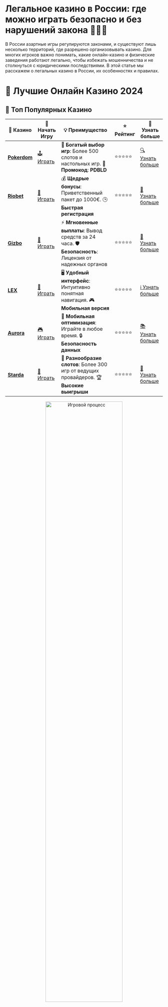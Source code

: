 # **Легальное казино в России: где можно играть безопасно и без нарушений закона 🎰🇷🇺**

В России азартные игры регулируются законами, и существуют лишь несколько территорий, где разрешено организовывать казино. Для многих игроков важно понимать, какие онлайн-казино и физические заведения работают легально, чтобы избежать мошенничества и не столкнуться с юридическими последствиями. В этой статье мы расскажем о легальных казино в России, их особенностях и правилах.

# 🎰 Лучшие Онлайн Казино 2024

## 🌟 Топ Популярных Казино

| 🎲 **Казино** | 🔗 **Начать Игру** | 💡 **Преимущество** | ⭐ **Рейтинг** | 🔗 **Узнать больше** |
|--------------|---------------------|---------------------|----------------|----------------------|
| [**Pokerdom**](https://brandplay.link/4k77v2yx) | [🕹️ Играть](https://brandplay.link/4k77v2yx) | 🎉 **Богатый выбор игр**: Более 500 слотов и настольных игр. 🎁 **Промокод**: **PDBLD** | ⭐⭐⭐⭐⭐ | [🔍 Узнать больше](https://brandplay.link/4k77v2yx) |
| [**Riobet**](https://brandplay.link/7xBLTPyj) | [🎰 Играть](https://brandplay.link/7xBLTPyj) | 💰 **Щедрые бонусы**: Приветственный пакет до 1000€. 🕒 **Быстрая регистрация** | ⭐⭐⭐⭐⭐ | [📖 Узнать больше](https://brandplay.link/7xBLTPyj) |
| [**Gizbo**](https://brandplay.link/bprXw4YV) | [🎲 Играть](https://brandplay.link/bprXw4YV) | ⚡ **Мгновенные выплаты**: Вывод средств за 24 часа. 🛡️ **Безопасность**: Лицензия от надежных органов | ⭐⭐⭐⭐⭐ | [📝 Узнать больше](https://brandplay.link/bprXw4YV) |
| [**LEX**](https://brandplay.link/zW4hdDFV) | [🤑 Играть](https://brandplay.link/zW4hdDFV) | 🖥️ **Удобный интерфейс**: Интуитивно понятная навигация. 🎮 **Мобильная версия** | ⭐⭐⭐⭐⭐ | [ℹ️ Узнать больше](https://brandplay.link/zW4hdDFV) |
| [**Aurora**](https://10trafic-stat2.com/click/668546556bcc6313411604bd/6766/13032/subaccount) | [🎮 Играть](https://10trafic-stat2.com/click/668546556bcc6313411604bd/6766/13032/subaccount) | 📱 **Мобильная оптимизация**: Играйте в любое время. 🔒 **Безопасность данных** | ⭐⭐⭐⭐⭐ | [📚 Узнать больше](https://10trafic-stat2.com/click/668546556bcc6313411604bd/6766/13032/subaccount) |
| [**Starda**](https://brandplay.link/fB7xwRFL) | [🎯 Играть](https://brandplay.link/fB7xwRFL) | 🎰 **Разнообразие слотов**: Более 300 игр от ведущих провайдеров. 🏆 **Высокие выигрыши** | ⭐⭐⭐⭐⭐ | [🔎 Узнать больше](https://brandplay.link/fB7xwRFL) |

<div align="center">
    <img src="https://i.pinimg.com/originals/87/9e/b9/879eb9354dd0699582408b68f2e253b2.gif" alt="Игровой процесс" width="70%">
</div>

## 💎 Лучшие Бонусы и Акции

| 🎲 **Казино** | 🔗 **Начать Игру** | 💡 **Преимущество** | ⭐ **Рейтинг** | 🔗 **Узнать больше** |
|--------------|---------------------|---------------------|----------------|----------------------|
| [**Kometa**](https://brandplay.link/8ZymQJV8) | [🎰 Играть](https://brandplay.link/8ZymQJV8) | 🎁 **Эксклюзивные бонусы**: Регулярные акции и промо. 🔄 **Программы лояльности** | ⭐⭐⭐⭐☆ | [🔍 Узнать больше](https://brandplay.link/8ZymQJV8) |
| [**R7**](https://brandplay.link/bMd3Yjsw) | [🕹️ Играть](https://brandplay.link/bMd3Yjsw) | 🕒 **Круглосуточная поддержка**: Всегда на связи. 💸 **Высокие лимиты** | ⭐⭐⭐⭐☆ | [📖 Узнать больше](https://brandplay.link/bMd3Yjsw) |
| [**7K**](https://brandplay.link/BvQyFShp) | [🎲 Играть](https://brandplay.link/BvQyFShp) | 🌟 **Эксклюзивные бонусы**: Только для VIP игроков. 🎉 **Сезонные акции** | ⭐⭐⭐⭐☆ | [📝 Узнать больше](https://brandplay.link/BvQyFShp) |
| [**Kent**](https://brandplay.link/Fv2WP3js) | [🤑 Играть](https://brandplay.link/Fv2WP3js) | 📈 **Высокий RTP**: Более 98%. 💼 **Профессиональная поддержка** | ⭐⭐⭐⭐☆ | [ℹ️ Узнать больше](https://brandplay.link/Fv2WP3js) |
| [**1Xslots**](https://brandplay.link/hSB1khtr) | [🎮 Играть](https://brandplay.link/hSB1khtr) | 🎉 **Множество акций**: Еженедельные бонусы и турниры. 🛡️ **Безопасность** | ⭐⭐⭐⭐☆ | [📚 Узнать больше](https://brandplay.link/hSB1khtr) |
| [**Gama**](https://brandplay.link/j6NMKsDz) | [🎯 Играть](https://brandplay.link/j6NMKsDz) | 🔍 **Интуитивный интерфейс**: Легкость использования. 🏅 **Престижные турниры** | ⭐⭐⭐⭐☆ | [🔎 Узнать больше](https://brandplay.link/j6NMKsDz) |

<div align="center">
    <img src="https://i.pinimg.com/originals/87/9e/b9/879eb9354dd0699582408b68f2e253b2.gif" alt="Игровой процесс" width="70%">
</div>

## 🚀 Быстрые Выигрыши и Поддержка

| 🎲 **Казино** | 🔗 **Начать Игру** | 💡 **Преимущество** | ⭐ **Рейтинг** | 🔗 **Узнать больше** |
|--------------|---------------------|---------------------|----------------|----------------------|
| [**Onion**](https://brandplay.link/zBGRVpQ9) | [🎰 Играть](https://brandplay.link/zBGRVpQ9) | 🤑 **Низкие ставки**: Идеально для начинающих. 🔄 **Быстрые выводы** | ⭐⭐⭐⭐☆ | [🔍 Узнать больше](https://brandplay.link/zBGRVpQ9) |
| [**Чемпион**](https://temon-gter.cfd/go/lRq?p80412p304504pcc44t17455) | [🕹️ Играть](https://temon-gter.cfd/go/lRq?p80412p304504pcc44t17455) | 🏅 **Лояльная программа**: Награды за активность. 🎁 **Ежемесячные бонусы** | ⭐⭐⭐⭐☆ | [📖 Узнать больше](https://temon-gter.cfd/go/lRq?p80412p304504pcc44t17455) |
| [**Vavada**](https://vavadapartner.pro/?promo=ea5c9275-6854-4505-94fc-95ab18221945-linkb2) | [🎲 Играть](https://vavadapartner.pro/?promo=ea5c9275-6854-4505-94fc-95ab18221945-linkb2) | 🚀 **Быстрая регистрация**: Начните играть мгновенно. 🔐 **Безопасные транзакции** | ⭐⭐⭐⭐☆ | [📝 Узнать больше](https://vavadapartner.pro/?promo=ea5c9275-6854-4505-94fc-95ab18221945-linkb2) |
| [**Friends**](https://gofriends.kim/linkb2) | [🤑 Играть](https://gofriends.kim/linkb2) | 🤝 **Социальные игры**: Играйте с друзьями. 🌐 **Мультиплатформенность** | ⭐⭐⭐⭐☆ | [ℹ️ Узнать больше](https://gofriends.kim/linkb2) |
| [**1WIN**](https://brandplay.link/smXVpBbG) | [🎮 Играть](https://brandplay.link/smXVpBbG) | 🏆 **Спортивные ставки**: Широкий выбор видов спорта. 💵 **Высокие коэффициенты** | ⭐⭐⭐⭐☆ | [📚 Узнать больше](https://brandplay.link/smXVpBbG) |
| [**Drip**](https://drp-ircp01.com/c07e6a3db) | [🎯 Играть](https://drp-ircp01.com/c07e6a3db) | 🌐 **Инновационные игры**: Новейшие игровые технологии. 🛡️ **Высокая безопасность** | ⭐⭐⭐⭐☆ | [🔎 Узнать больше](https://drp-ircp01.com/c07e6a3db) |
| [**JoyCasino**](https://rpc30.call2me.pro/?/ru/registration?apkpop=0&partner=p24970p3291217pc98f) | [🎰 Играть](https://rpc30.call2me.pro/?/ru/registration?apkpop=0&partner=p24970p3291217pc98f) | 🎁 **Приятные бонусы**: Ежедневные акции и подарки. 🕹️ **Разнообразие игр** | ⭐⭐⭐⭐☆ | [🔍 Узнать больше](https://rpc30.call2me.pro/?/ru/registration?apkpop=0&partner=p24970p3291217pc98f) |

<div align="center">
    <img src="https://i.pinimg.com/originals/87/9e/b9/879eb9354dd0699582408b68f2e253b2.gif" alt="Игровой процесс" width="70%">
</div>
---

✨ **Выбирайте лучшее казино для себя и наслаждайтесь игрой! Удачи!** ✨
![Легальное казино](https://i.pinimg.com/originals/a9/29/6e/a9296ea1cf6a7c20a985e593451f0323.png)

## Что такое легальное казино? 🎯

Легальное казино — это заведение, которое работает в рамках законодательства страны и обладает соответствующей лицензией для организации азартных игр. В России все казино, предлагающие свои услуги, должны соответствовать строгим требованиям, установленным государственными органами.

### Как работает легальное казино?

- **Лицензия и регуляция**: Легальные казино в России обязаны получить лицензию на право проведения азартных игр. Это лицензирование происходит через специальные органы, такие как Федеральная налоговая служба.
- **Ограниченные территории**: На территории России казино могут функционировать только в специально отведенных зонах, которые разрешены для ведения азартных игр. Эти зоны имеют строгие правила и требования.
- **Соответствие стандартам**: Легальные казино должны соблюдать строгие стандарты безопасности, честности и прозрачности, включая использование сертифицированных игр и соблюдение законов по защите прав игроков.

## Где можно играть в легальные казино в России? 🌍

В России существуют специальные игорные зоны, в которых разрешено открывать казино и организовывать азартные игры. Эти зоны были созданы для того, чтобы ограничить распространение азартных игр и сделать их более контролируемыми. На данный момент в России есть четыре официальные игорные зоны:

### 1. **Калининградская область**

Это одна из территорий, где разрешено открывать казино. Регион привлекает инвесторов и туристов, предоставляя им удобные условия для игры в азартные игры.

### 2. **Алтайский край**

В Алтайском крае также есть несколько легальных казино, которые работают в рамках игорной зоны. Эта зона пользуется популярностью среди туристов и местных жителей.

### 3. **Краснодарский край**

Краснодарский край является одним из наиболее популярных регионов для казино, благодаря своему расположению и туристическому потоку. Здесь находятся несколько крупных игорных заведений.

### 4. **Приморский край**

Приморье также вошло в список территорий, где разрешены азартные игры. Это популярная зона для туристов и местных жителей, которые хотят испытать удачу в казино.

## Онлайн-казино в России: легальность и ограничения 🌐

Что касается онлайн-казино, то ситуация в России немного сложнее. На территории страны запрещено организовывать азартные игры через интернет, если оператор не имеет лицензии, выданной российскими органами. В результате, многие онлайн-казино, доступные игрокам из России, находятся за рубежом. Игроки могут зарегистрироваться на этих платформах, но нужно помнить, что такие сайты могут быть заблокированы на территории России.

### Как играть в легальное онлайн-казино в России?

Для того чтобы играть в легальном онлайн-казино, необходимо выбирать лицензированные платформы, которые могут быть зарегистрированы за пределами России, но при этом предлагают своим пользователям безопасные и честные условия игры. Стоит обратить внимание на несколько факторов:

- **Лицензия**: Обязательно проверьте наличие лицензии у онлайн-казино. Лицензии от таких регулирующих органов, как Malta Gaming Authority или UK Gambling Commission, свидетельствуют о надежности платформы.
- **Безопасность данных**: Легальные онлайн-казино обязаны использовать современные методы защиты данных игроков, чтобы гарантировать безопасность и конфиденциальность.
- **Ответственная игра**: Легальные казино должны поддерживать принципы ответственной игры, включая возможность для игроков устанавливать лимиты на свои ставки и депозиты.

## Почему стоит выбирать легальное казино? ✅

Выбор легального казино дает игрокам несколько преимуществ:

### 1. **Безопасность и защита игроков**
Легальные казино работают в рамках закона, что значит, что ваши личные и финансовые данные защищены, а условия игры прозрачны. На таких платформах вы можете быть уверены в том, что вам не подкинут фальшивые игры или не будет происходить манипуляций с результатами.

### 2. **Честные игры**
Все игры в легальных казино проходят сертификацию и регулярно проверяются на соответствие стандартам честности. Это означает, что вы будете играть в честные автоматы с вероятностью выигрыша, которая соответствует заявленным данным.

### 3. **Гарантии выплат**
В случае выигрыша легальные казино обязаны выплатить выигрыш в полном объеме, согласно установленным правилам. На незаконных или нелегальных платформах риск столкнуться с отказом в выплатах значительно выше.

### 4. **Юридическая защита**
В случае возникновения споров с казино, легальные заведения обязаны соблюдать законодательство и могут быть привлечены к ответственности за нарушение условий. Это дает игрокам дополнительные гарантии.

## Заключение: играйте ответственно 🎮💸

Легальные казино в России предоставляют игрокам безопасные условия для игры, обеспечивая защиту данных и честность игрового процесса. Однако, несмотря на наличие таких платформ, важно всегда проверять наличие лицензий и соблюдение всех стандартов безопасности. Если вы хотите играть на реальные деньги, всегда выбирайте легальные и проверенные казино, чтобы избежать рисков и получить настоящий азартный опыт.

Надеемся, что эта статья помогла вам разобраться в вопросе легальности казино в России и помочь сделать правильный выбор для безопасной игры! 🃏🎰
